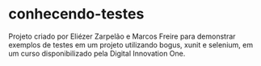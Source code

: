 # conhecendo-testes
Projeto criado por Eliézer Zarpelão e Marcos Freire para demonstrar exemplos de testes em um projeto utilizando bogus, xunit e selenium, em um curso disponibilizado pela Digital Innovation One.
